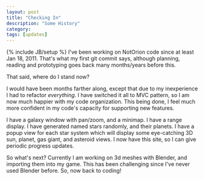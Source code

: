```yaml
---
layout: post
title: "Checking In"
description: "Some History"
category: 
tags: [updates]
---
```

{% include JB/setup %}
I've been working on NotOrion code since at least Jan 18, 2011. That's what my first git commit says, although planning, reading and prototyping goes back many months/years before this. 

That said, where do I stand now?
 
I would have been months farther along, except that due to my inexperience I had to refactor *everything*. I have switched it all to MVC pattern, so I am now much happier with my code organization. This being done, I feel much more confident in my code's capacity for supporting new features.

I have a galaxy window with pan/zoom, and a minimap. I have a range display. I have generated named stars randomly, and their planets. I have a popup view for each star system which will display some eye-catching 3D sun, planet, gas giant, and asteroid views. I now have this site, so I can give periodic progress updates.

So what's next? Currently I am working on 3d meshes with Blender, and importing them into my game. This has been challenging since I've never used Blender before. So, now back to coding!
